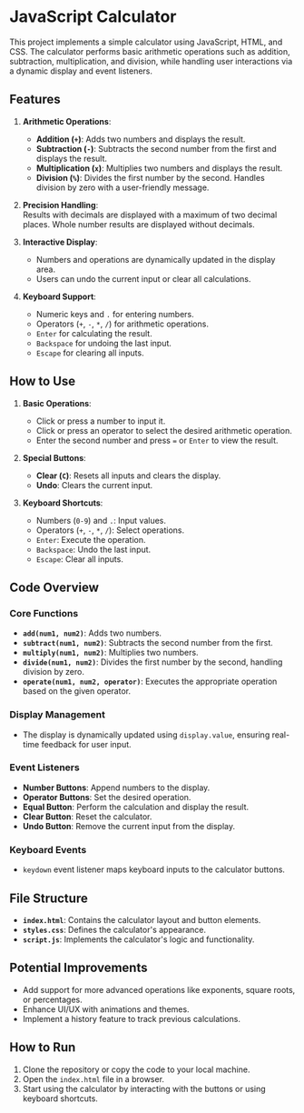 # JavaScript Calculator

This project implements a simple calculator using JavaScript, HTML, and CSS. The calculator performs basic arithmetic operations such as addition, subtraction, multiplication, and division, while handling user interactions via a dynamic display and event listeners.

## Features

1. **Arithmetic Operations**:  
   - **Addition (`+`)**: Adds two numbers and displays the result.  
   - **Subtraction (`-`)**: Subtracts the second number from the first and displays the result.  
   - **Multiplication (`x`)**: Multiplies two numbers and displays the result.  
   - **Division (`%`)**: Divides the first number by the second. Handles division by zero with a user-friendly message.

2. **Precision Handling**:  
   Results with decimals are displayed with a maximum of two decimal places. Whole number results are displayed without decimals.

3. **Interactive Display**:  
   - Numbers and operations are dynamically updated in the display area.  
   - Users can undo the current input or clear all calculations.

4. **Keyboard Support**:  
   - Numeric keys and `.` for entering numbers.  
   - Operators (`+`, `-`, `*`, `/`) for arithmetic operations.  
   - `Enter` for calculating the result.  
   - `Backspace` for undoing the last input.  
   - `Escape` for clearing all inputs.

## How to Use

1. **Basic Operations**:
   - Click or press a number to input it.
   - Click or press an operator to select the desired arithmetic operation.
   - Enter the second number and press `=` or `Enter` to view the result.

2. **Special Buttons**:
   - **Clear (`C`)**: Resets all inputs and clears the display.
   - **Undo**: Clears the current input.

3. **Keyboard Shortcuts**:
   - Numbers (`0-9`) and `.`: Input values.
   - Operators (`+`, `-`, `*`, `/`): Select operations.
   - `Enter`: Execute the operation.
   - `Backspace`: Undo the last input.
   - `Escape`: Clear all inputs.

## Code Overview

### Core Functions

- **`add(num1, num2)`**: Adds two numbers.  
- **`subtract(num1, num2)`**: Subtracts the second number from the first.  
- **`multiply(num1, num2)`**: Multiplies two numbers.  
- **`divide(num1, num2)`**: Divides the first number by the second, handling division by zero.  
- **`operate(num1, num2, operator)`**: Executes the appropriate operation based on the given operator.

### Display Management

- The display is dynamically updated using `display.value`, ensuring real-time feedback for user input.

### Event Listeners

- **Number Buttons**: Append numbers to the display.
- **Operator Buttons**: Set the desired operation.
- **Equal Button**: Perform the calculation and display the result.
- **Clear Button**: Reset the calculator.
- **Undo Button**: Remove the current input from the display.

### Keyboard Events

- `keydown` event listener maps keyboard inputs to the calculator buttons.

## File Structure

- **`index.html`**: Contains the calculator layout and button elements.  
- **`styles.css`**: Defines the calculator's appearance.  
- **`script.js`**: Implements the calculator's logic and functionality.

## Potential Improvements

- Add support for more advanced operations like exponents, square roots, or percentages.
- Enhance UI/UX with animations and themes.
- Implement a history feature to track previous calculations.

## How to Run

1. Clone the repository or copy the code to your local machine.
2. Open the `index.html` file in a browser.
3. Start using the calculator by interacting with the buttons or using keyboard shortcuts.

